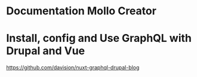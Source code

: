 # Documentation Mollo Creator



# Install, config and Use GraphQL with Drupal and Vue
https://github.com/davision/nuxt-graphql-drupal-blog
